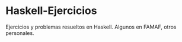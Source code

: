# Haskell-Ejercicios
Ejercicios y problemas resueltos en Haskell. Algunos en FAMAF, otros personales.
